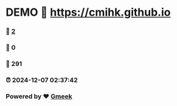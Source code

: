 # DEMO :link: https://cmihk.github.io 
### :page_facing_up: [2](https://cmihk.github.io/tag.html) 
### :speech_balloon: 0 
### :hibiscus: 291 
### :alarm_clock: 2024-12-07 02:37:42 
### Powered by :heart: [Gmeek](https://github.com/Meekdai/Gmeek)
